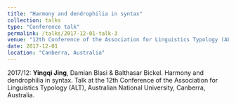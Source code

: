 ```yaml
---
title: "Harmony and dendrophilia in syntax"
collection: talks
type: "Conference talk"
permalink: /talks/2017-12-01-talk-3
venue: "12th Conference of the Association for Linguistics Typology (ALT)"
date: 2017-12-01
location: "Canberra, Australia"
---
```


2017/12: **Yingqi Jing**, Damian Blasi & Balthasar Bickel. Harmony and dendrophilia in syntax. Talk at the 12th Conference of the Association for Linguistics Typology (ALT), Australian National University, Canberra, Australia.